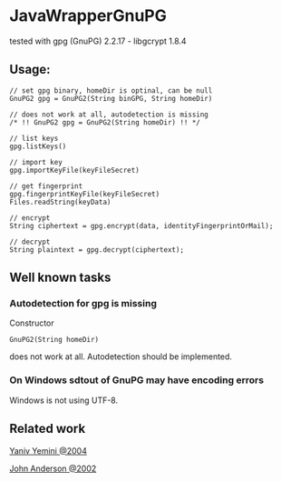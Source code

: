 # JavaWrapperGnuPG
tested with gpg (GnuPG) 2.2.17 - libgcrypt 1.8.4



## Usage:

````
// set gpg binary, homeDir is optinal, can be null
GnuPG2 gpg = GnuPG2(String binGPG, String homeDir)

// does not work at all, autodetection is missing
/* !! GnuPG2 gpg = GnuPG2(String homeDir) !! */

// list keys
gpg.listKeys()

// import key
gpg.importKeyFile(keyFileSecret)

// get fingerprint
gpg.fingerprintKeyFile(keyFileSecret)
Files.readString(keyData)

// encrypt
String ciphertext = gpg.encrypt(data, identityFingerprintOrMail);

// decrypt
String plaintext = gpg.decrypt(ciphertext);
````







## Well known tasks

### Autodetection for gpg is missing

Constructor

````
GnuPG2(String homeDir)
````

does not work at all. Autodetection should be implemented.



### On Windows sdtout of GnuPG may have encoding errors

Windows is not using UTF-8.



## Related work

[Yaniv Yemini @2004](http://www.macnews.co.il/mageworks/java/gnupg/)

[John Anderson @2002](https://lists.gnupg.org/pipermail/gnupg-devel/2002-February/018098.html)